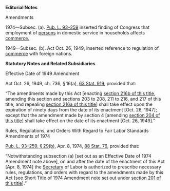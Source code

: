 **Editorial Notes**

Amendments

1974—Subsec. (a). [Pub. L. 93–259](https://www.law.cornell.edu/rio/citation/Pub._L._93-259) inserted finding of Congress that employment of [persons](https://www.law.cornell.edu/definitions/uscode.php?width=840&height=800&iframe=true&def_id=29-USC-1907849355-1968140715&term_occur=999&term_src=) in domestic service in households affects [commerce.](https://www.law.cornell.edu/definitions/uscode.php?width=840&height=800&iframe=true&def_id=29-USC-537768197-1968140716&term_occur=999&term_src=)

1949—Subsec. (b). Act Oct. 26, 1949, inserted reference to regulation of [commerce](https://www.law.cornell.edu/definitions/uscode.php?width=840&height=800&iframe=true&def_id=29-USC-537768197-1968140716&term_occur=999&term_src=) with foreign nations.

**Statutory Notes and Related Subsidiaries**

Effective Date of 1949 Amendment

Act Oct. 26, 1949, ch. 736, § 16(a), [63 Stat. 919](https://www.law.cornell.edu/rio/citation/63_Stat._919), provided that:

“The amendments made by this Act \[enacting [section 216b of this title](https://www.law.cornell.edu/uscode/text/29/216b), amending this section and sections 203 to 208, 211 to 216, and 217 of this title, and repealing [section 216a of this title](https://www.law.cornell.edu/uscode/text/29/216a)\] shall take effect upon the expiration of ninety days from the date of its enactment \[Oct. 26, 1947\]; except that the amendment made by section 4 \[amending [section 204 of this title](https://www.law.cornell.edu/uscode/text/29/204)\] shall take effect on the date of its enactment \[Oct. 26, 1949\].”

Rules, Regulations, and Orders With Regard to Fair Labor Standards Amendments of 1974

[Pub. L. 93–259, § 29(b)](https://www.law.cornell.edu/rio/citation/Pub._L._93-259), Apr. 8, 1974, [88 Stat. 76](https://www.law.cornell.edu/rio/citation/88_Stat._76), provided that:

“Notwithstanding subsection (a) \[set out as an Effective Date of 1974 Amendment note above\], on and after the date of the enactment of this Act \[Apr. 8, 1974\] the [Secretary](https://www.law.cornell.edu/definitions/uscode.php?width=840&height=800&iframe=true&def_id=29-USC-1264422296-1968140731&term_occur=999&term_src=) of Labor is authorized to prescribe necessary rules, regulations, and orders with regard to the amendments made by this Act \[see Short Title of 1974 Amendment note set out under [section 201 of this title](https://www.law.cornell.edu/uscode/text/29/201)\].”